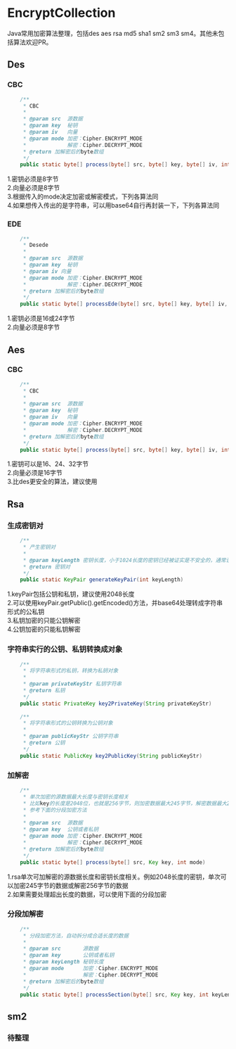 # EncryptCollection
Java常用加密算法整理，包括des aes rsa md5 sha1 sm2 sm3 sm4。其他未包括算法欢迎PR。
## Des
### CBC
``` java
    /**
     * CBC
     *
     * @param src  源数据
     * @param key  秘钥
     * @param iv   向量
     * @param mode 加密：Cipher.ENCRYPT_MODE
     *             解密：Cipher.DECRYPT_MODE
     * @return 加解密后的byte数组
     */
    public static byte[] process(byte[] src, byte[] key, byte[] iv, int mode)
```
1.密钥必须是8字节  
2.向量必须是8字节  
3.根据传入的mode决定加密或解密模式，下列各算法同  
4.如果想传入传出的是字符串，可以用base64自行再封装一下，下列各算法同 
### EDE
``` java
    /**
     * Desede
     *
     * @param src  源数据
     * @param key  秘钥
     * @param iv 向量
     * @param mode 加密：Cipher.ENCRYPT_MODE
     *             解密：Cipher.DECRYPT_MODE
     * @return 加解密后的byte数组
     */
    public static byte[] processEde(byte[] src, byte[] key, byte[] iv, int mode)
```
1.密钥必须是16或24字节  
2.向量必须是8字节
## Aes
### CBC
``` java
    /**
     * CBC
     *
     * @param src  源数据
     * @param key  秘钥
     * @param iv   向量
     * @param mode 加密：Cipher.ENCRYPT_MODE
     *             解密：Cipher.DECRYPT_MODE
     * @return 加解密后的byte数组
     */
    public static byte[] process(byte[] src, byte[] key, byte[] iv, int mode) 
```
1.密钥可以是16、24、32字节  
2.向量必须是16字节  
3.比des更安全的算法，建议使用
## Rsa
### 生成密钥对
``` java
    /**
     * 产生密钥对
     *
     * @param keyLength 密钥长度，小于1024长度的密钥已经被证实是不安全的，通常设置为1024或者2048，建议2048
     * @return 密钥对
     */
    public static KeyPair generateKeyPair(int keyLength)
```
1.keyPair包括公钥和私钥，建议使用2048长度  
2.可以使用keyPair.getPublic().getEncoded()方法，并base64处理转成字符串形式的公私钥  
3.私钥加密的只能公钥解密  
4.公钥加密的只能私钥解密
### 字符串实行的公钥、私钥转换成对象
``` java
    /**
     * 将字符串形式的私钥，转换为私钥对象
     *
     * @param privateKeyStr 私钥字符串
     * @return 私钥
     */
    public static PrivateKey key2PrivateKey(String privateKeyStr)
    
    /**
     * 将字符串形式的公钥转换为公钥对象
     *
     * @param publicKeyStr 公钥字符串
     * @return 公钥
     */
    public static PublicKey key2PublicKey(String publicKeyStr)
```
### 加解密
``` java
    /**
     * 单次加密的源数据最大长度与密钥长度相关
     * 比如key的长度是2048位，也就是256字节，则加密数据最大245字节，解密数据最大256字节
     * 参考下面的分段加密方法
     *
     * @param src  源数据
     * @param key  公钥或者私钥
     * @param mode 加密：Cipher.ENCRYPT_MODE
     *             解密：Cipher.DECRYPT_MODE
     * @return 加解密后的byte数组
     */
    public static byte[] process(byte[] src, Key key, int mode)
```
1.rsa单次可加解密的源数据长度和密钥长度相关。例如2048长度的密钥，单次可以加密245字节的数据或解密256字节的数据  
2.如果需要处理超出长度的数据，可以使用下面的分段加密
### 分段加解密
``` java
    /**
     * 分段加密方法，自动拆分成合适长度的数据
     *
     * @param src       源数据
     * @param key       公钥或者私钥
     * @param keyLength 秘钥长度
     * @param mode      加密：Cipher.ENCRYPT_MODE
     *                  解密：Cipher.DECRYPT_MODE
     * @return 加解密后的byte数组
     */
    public static byte[] processSection(byte[] src, Key key, int keyLength, int mode)
```
## sm2
### 待整理
